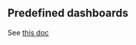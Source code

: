 ## Predefined dashboards

See [this doc](https://github.com/zzylol/VictoriaMetrics/tree/master/app/vmui#predefined-dashboards)
